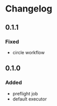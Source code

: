 # Changelog
## 0.1.1
### Fixed
 - circle workflow

## 0.1.0
### Added
 - preflight job
 - default executor
